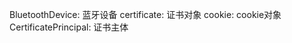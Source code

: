 <!--
 * @Description: 
 * @Author: 鲁大师
 * @Date: 2020-03-18 13:34:45
 * @LastEditors: 鲁大师
 * @LastEditTime: 2020-03-18 13:38:44
 -->
BluetoothDevice: 蓝牙设备
certificate: 证书对象
cookie: cookie对象
CertificatePrincipal: 证书主体